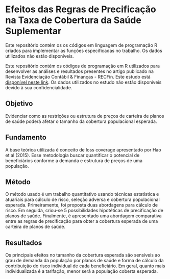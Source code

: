 # Efeitos das Regras de Precificação na Taxa de Cobertura da Saúde Suplementar

Este repositório contém os os códigos em linguagem de programação R criados para implementar as funções especificadas no trabalho. Os dados utilizados não estão disponíveis.



Este repositório contém os códigos de programação em R utilizados para desenvolver as análises e resultados presentes no artigo publicado na Revista Evidenciação Contábil & Finanças - RECFin. Este estudo está [disponível neste link](https://periodicos.ufpb.br/ojs2/index.php/recfin/article/view/52549). Os dados utilizados no estudo não estão disponíveis devido à sua confidencialidade.

## Objetivo

Evidenciar como as restrições ou estrutura de preços de carteira de planos de saúde poderá afetar o tamanho da cobertura populacional esperada.

## Fundamento  

A base teórica utilizada é conceito de loss coverage apresentado por Hao et al (2015). Esse metodologia buscar quantificar o potencial de beneficiários conforme a demanda e estrutura de preços de uma população.

## Método

O método usado é um trabalho quantitativo usando técnicas estatística e atuariais para cálculo de risco, seleção adversa e cobertura populacional esperada. Primeiramente, foi proposta duas abordagens para cálculo de risco. Em seguida, criou-se 5 possibilidades hipotéticas de precificação de planos de saúde. Finalmente, é apresentado uma abordagem comparativa entre as regras de precificação para obter a cobertura esperada de uma carteira de planos de saúde.

## Resultados

Os principais efeitos no tamanho da cobertura esperada são sensíveis ao grau de demanda da população por planos de saúde e forma de cálculo da contribuição do risco individual de cada beneficiário. Em geral, quanto mais individualizada é a tarifação, menor será a população coberta esperada.
